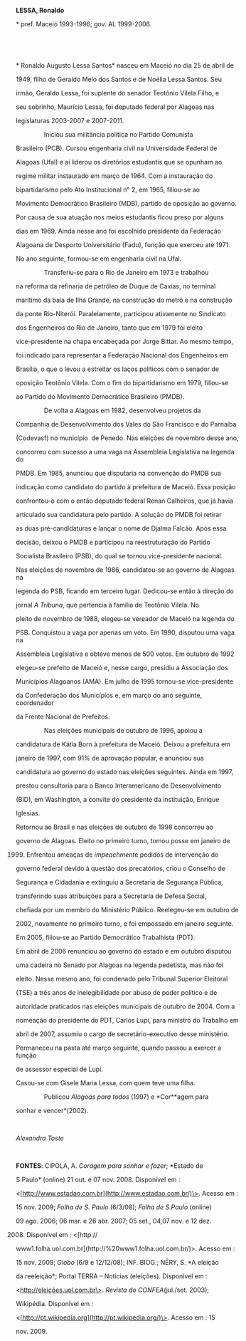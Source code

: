 **LESSA, Ronaldo**



\* pref. Maceió 1993-1996; gov. AL 1999-2006.



 



 



* Ronaldo Augusto Lessa Santos* nasceu em Maceió no dia 25 de abril de

1949, filho de Geraldo Melo dos Santos e de Noélia Lessa Santos. Seu

irmão, Geraldo Lessa, foi suplente do senador Teotônio Vilela Filho, e

seu sobrinho, Maurício Lessa, foi deputado federal por Alagoas nas

legislaturas 2003-2007 e 2007-2011.



                Iniciou sua militância política no Partido Comunista

Brasileiro (PCB). Cursou engenharia civil na Universidade Federal de

Alagoas (Ufal) e aí liderou os diretórios estudantis que se opunham ao

regime militar instaurado em março de 1964. Com a instauração do

bipartidarismo pelo Ato Institucional n° 2, em 1965, filiou-se ao

Movimento Democrático Brasileiro (MDB), partido de oposição ao governo.

Por causa de sua atuação nos meios estudantis ficou preso por alguns

dias em 1969. Ainda nesse ano foi escolhido presidente da Federação

Alagoana de Desporto Universitário (Fadu), função que exerceu até 1971.

No ano seguinte, formou-se em engenharia civil na Ufal.



                Transferiu-se para o Rio de Janeiro em 1973 e trabalhou

na reforma da refinaria de petróleo de Duque de Caxias, no terminal

marítimo da baía de Ilha Grande, na construção do metrô e na construção

da ponte Rio-Niterói. Paralelamente, participou ativamente no Sindicato

dos Engenheiros do Rio de Janeiro, tanto que em 1979 foi eleito

vice-presidente na chapa encabeçada por Jorge Bittar. Ao mesmo tempo,

foi indicado para representar a Federação Nacional dos Engenheiros em

Brasília, o que o levou a estreitar os laços políticos com o senador de

oposição Teotônio Vilela. Com o fim do bipartidarismo em 1979, filiou-se

ao Partido do Movimento Democrático Brasileiro (PMDB).



                De volta a Alagoas em 1982, desenvolveu projetos da

Companhia de Desenvolvimento dos Vales do São Francisco e do Parnaíba

(Codevasf) no município  de Penedo. Nas eleições de novembro desse ano,

concorreu com sucesso a uma vaga na Assembleia Legislativa na legenda do

PMDB. Em 1985, anunciou que disputaria na convenção do PMDB sua

indicação como candidato do partido à prefeitura de Maceió. Essa posição

confrontou-o com o então deputado federal Renan Calheiros, que já havia

articulado sua candidatura pelo partido. A solução do PMDB foi retirar

as duas pré-candidaturas e lançar o nome de Djalma Falcão. Após essa

decisão, deixou o PMDB e participou na reestruturação do Partido

Socialista Brasileiro (PSB), do qual se tornou vice-presidente nacional.



Nas eleições de novembro de 1986, candidatou-se ao governo de Alagoas na

legenda do PSB, ficando em terceiro lugar. Dedicou-se então à direção do

jornal *A Tribuna*, que pertencia à família de Teotônio Vilela. No

pleito de novembro de 1988, elegeu-se vereador de Maceió na legenda do

PSB. Conquistou a vaga por apenas um voto. Em 1990, disputou uma vaga na

Assembleia Legislativa e obteve menos de 500 votos. Em outubro de 1992

elegeu-se prefeito de Maceió e, nesse cargo, presidiu a Associação dos

Municípios Alagoanos (AMA). Em julho de 1995 tornou-se vice-presidente

da Confederação dos Municípios e, em março do ano seguinte, coordenador

da Frente Nacional de Prefeitos.



                Nas eleições municipais de outubro de 1996, apoiou a

candidatura de Kátia Born à prefeitura de Maceió. Deixou a prefeitura em

janeiro de 1997, com 91% de aprovação popular, e anunciou sua

candidatura ao governo do estado nas eleições seguintes. Ainda em 1997,

prestou consultoria para o Banco Interamericano de Desenvolvimento

(BID), em Washington, a convite do presidente da instituição, Enrique

Iglesias.



Retornou ao Brasil e nas eleições de outubro de 1998 concorreu ao

governo de Alagoas. Eleito no primeiro turno, tomou posse em janeiro de

1999. Enfrentou ameaças de *impeachment*e pedidos de intervenção do

governo federal devido à questão dos precatórios, criou o Conselho de

Segurança e Cidadania e extinguiu a Secretaria de Segurança Pública,

transferindo suas atribuições para a Secretaria de Defesa Social,

chefiada por um membro do Ministério Público. Reelegeu-se em outubro de

2002, novamente no primeiro turno, e foi empossado em janeiro seguinte.

Em 2005, filiou-se ao Partido Democrático Trabalhista (PDT).



Em abril de 2006 renunciou ao governo do estado e em outubro disputou

uma cadeira no Senado por Alagoas na legenda pedetista, mas não foi

eleito. Nesse mesmo ano, foi condenado pelo Tribunal Superior Eleitoral

(TSE) a três anos de inelegibilidade por abuso de poder político e de

autoridade praticados nas eleições municipais de outubro de 2004. Com a

nomeação do presidente do PDT, Carlos Lupi, para ministro do Trabalho em

abril de 2007, assumiu o cargo de secretário-executivo desse ministério.

Permaneceu na pasta até março seguinte, quando passou a exercer a função

de assessor especial de Lupi.



Casou-se com Gisele Maria Lessa, com quem teve uma filha.



                Publicou *Alagoas para todos* (1997) e *Cor**agem para

sonhar e vencer*(2002).



 



*Alexandra Toste*



 



**FONTES**: CIPOLA, A. *Coragem para sonhar e fazer*; *Estado de

S.Paulo* (online) 21 out. e 07 nov. 2008. Disponível em :

\<[http://www.estadao.com.br](http://www.estadao.com.br/)\>. Acesso em :

15 nov. 2009; *Folha de S. Paulo* (6/3/08); *Folha de S.Paulo* (online)

09 ago. 2006; 06 mar. e 26 abr. 2007; 05 set., 04,07 nov. e 12 dez.

2008. Disponível em : \<[http://

www1.folha.uol.com.br](http://%20www1.folha.uol.com.br/)\>. Acesso em :

15 nov. 2009; *Globo* (6/9 e 12/12/08); INF. BIOG.; NÉRY, S. *A eleição

da reeleição*; Portal TERRA – Notícias (eleições). Disponível em :

\<http://eleições.uol.com.br\>. *Revista do CONFEA*(jul./set. 2003);

Wikipédia. Disponível em :

\<[http://pt.wikipedia.org](http://pt.wikipedia.org/)\>. Acesso em : 15

nov. 2009.



 



 



 



 



 



 



 



 



 



 

